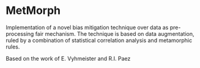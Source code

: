 # MetMorph
Implementation of a novel bias mitigation technique over data as pre-processing fair mechanism. The technique is based on data augmentation, ruled by a combination of statistical correlation analysis and metamorphic rules.

Based on the work of E. Vyhmeister and R.I. Paez